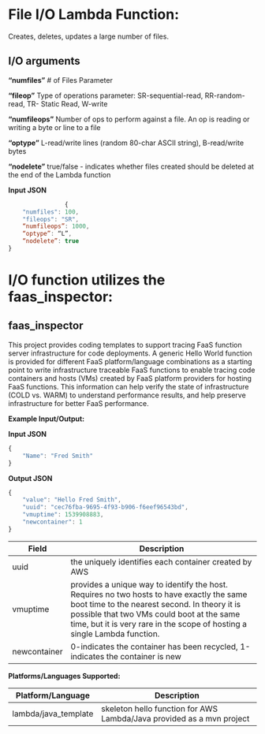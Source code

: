#  File I/O Lambda Function:
Creates, deletes, updates a large number of files.

##  I/O arguments
**“numfiles”**	# of Files Parameter

**“fileop”** 	Type of operations parameter: SR-sequential-read, RR-random-read, TR- Static Read,  W-write
		
**“numfileops”**	Number of ops to perform against a file.  An op is reading or writing a byte or line to a file

 **“optype”**	L-read/write lines (random 80-char ASCII string), B-read/write bytes

**“nodelete”**	true/false - indicates whether files created should be deleted at the end of the Lambda function

**Input JSON**
```javascript
         		{
	"numfiles": 100,
	"fileops": "SR",
	“numfileops”: 1000,
	“optype”: “L”,
	“nodelete”: true
}
```



# I/O function utilizes the faas_inspector:

## faas_inspector

This project provides coding templates to support tracing FaaS function server infrastructure for code deployments.
A generic Hello World function is provided for different FaaS platform/language combinations as a starting point to write infrastructure traceable FaaS functions to enable tracing code containers and hosts (VMs) created by FaaS platform providers for hosting FaaS functions.  This information can help verify the state of infrastructure (COLD vs. WARM) to understand performance results, and help preserve infrastructure for better FaaS performance.

__**Example Input/Output:**__

**Input JSON**
```javascript
{
	"Name": "Fred Smith"
}
```

**Output JSON**
```javascript
{
	"value": "Hello Fred Smith",
	"uuid": "cec76fba-9695-4f93-b906-f6eef96543bd",
	"vmuptime": 1539908883,
	"newcontainer": 1
}
```
| **Field** | **Description** |
| --------- | --------------- |
| uuid | the uniquely identifies each container created by AWS |
| vmuptime | provides a unique way to identify the host.  Requires no two hosts to have exactly the same boot time to the nearest second.  In theory it is possible that two VMs could boot at the same time, but it is very rare in the scope of hosting a single Lambda function. |
| newcontainer | 0-indicates the container has been recycled, 1-indicates the container is new |

**Platforms/Languages Supported:**

| **Platform/Language** | **Description** |
| --------------------- | --------------- |
| lambda/java_template | skeleton hello function for AWS Lambda/Java provided as a mvn project |
